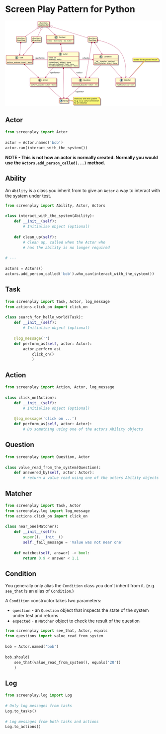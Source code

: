 # Screen Play Pattern for Python

![Class diagram](class_diagram.png)

## Actor

``` python
from screenplay import Actor

actor = Actor.named('bob')
actor.can(interact_with_the_system())
```

**NOTE - This is not how an actor is normally created.
Normally you would use the `Actors.add_person_called(...)` method.**

## Ability

An ```Ability``` is a class you inherit from to give an ```Actor``` a way to
interact with the system under test.

``` python
from screenplay import Ability, Actor, Actors

class interact_with_the_system(Ability):
    def __init__(self):
        # Initialise object (optional)

    def clean_up(self):
        # Clean up, called when the Actor who
        # has the ability is no longer required

# ---

actors = Actors()
actors.add_person_called('bob').who_can(interact_with_the_system())
```

## Task

``` python
from screenplay import Task, Actor, log_message
from actions.click_on import click_on

class search_for_hello_world(Task):
    def __init__(self):
        # Initialise object (optional)

    @log_message('')
    def perform_as(self, actor: Actor):
        actor.perform_as(
            click_on()
            )
```

## Action

``` python
from screenplay import Action, Actor, log_message

class click_on(Action):
    def __init__(self):
        # Initialise object (optional)

    @log_message('click on ...')
    def perform_as(self, actor: Actor):
        # Do something using one of the actors Ability objects
```

## Question

``` python
from screenplay import Question, Actor

class value_read_from_the_system(Question):
    def answered_by(self, actor: Actor):
        # return a value read using one of the actors Ability objects
```

## Matcher

``` python
from screenplay import Task, Actor
from screenplay.log import log_message
from actions.click_on import click_on

class near_one(Matcher):
    def __init__(self):
        super().__init__()
        self._fail_message = 'Value was not near one'

    def matches(self, answer) -> bool:
        return 0.9 < answer < 1.1
```

## Condition

You generally only alias the ```Condition``` class you don't inherit from it.
(e.g. ```see_that``` is an alias of ```Condition```.)

A ```Condition``` constructor takes two parameters:

* ```question``` - an ```Question``` object that inspects the state of the
  system under test and returns
* ```expected``` - a ```Matcher``` object to check the result of the question

``` python
from screenplay import see_that, Actor, equals
from questions import value_read_from_system

bob = Actor.named('bob')

bob.should(
    see_that(value_read_from_system(), equals('20'))
    )
```

## Log

``` python
from screenplay.log import Log

# Only log messages from tasks
Log.to_tasks()

# Log messages from both tasks and actions
Log.to_actions()
```
